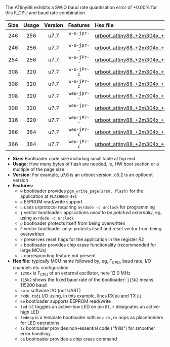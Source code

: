 The ATtiny88 exhibits a SWIO baud rate quantisation error of +0.00% for this F_CPU and baud rate combination.

|Size|Usage|Version|Features|Hex file|
|:-:|:-:|:-:|:-:|:--|
|246|256|u7.7|`w-u-jpr--`|[urboot_attiny88_+2m304x_++19k2_swio_rxd7_txd6_led+d0.hex](https://raw.githubusercontent.com/stefanrueger/urboot.hex/main/mcus/attiny88/external_oscillator/fcpu_+2m304x/br_++19k2/urboot_attiny88_+2m304x_++19k2_swio_rxd7_txd6_led+d0.hex)|
|246|256|u7.7|`w-u-jpr--`|[urboot_attiny88_+2m304x_++19k2_swio_rxd7_txd6_lednop.hex](https://raw.githubusercontent.com/stefanrueger/urboot.hex/main/mcus/attiny88/external_oscillator/fcpu_+2m304x/br_++19k2/urboot_attiny88_+2m304x_++19k2_swio_rxd7_txd6_lednop.hex)|
|254|256|u7.7|`w-u-jPr--`|[urboot_attiny88_+2m304x_++19k2_swio_rxd7_txd6.hex](https://raw.githubusercontent.com/stefanrueger/urboot.hex/main/mcus/attiny88/external_oscillator/fcpu_+2m304x/br_++19k2/urboot_attiny88_+2m304x_++19k2_swio_rxd7_txd6.hex)|
|308|320|u7.7|`w-u-jPr-c`|[urboot_attiny88_+2m304x_++19k2_swio_rxd7_txd6_led+d0_fr_ce.hex](https://raw.githubusercontent.com/stefanrueger/urboot.hex/main/mcus/attiny88/external_oscillator/fcpu_+2m304x/br_++19k2/urboot_attiny88_+2m304x_++19k2_swio_rxd7_txd6_led+d0_fr_ce.hex)|
|308|320|u7.7|`w-u-jPr-c`|[urboot_attiny88_+2m304x_++19k2_swio_rxd7_txd6_lednop_fr_ce.hex](https://raw.githubusercontent.com/stefanrueger/urboot.hex/main/mcus/attiny88/external_oscillator/fcpu_+2m304x/br_++19k2/urboot_attiny88_+2m304x_++19k2_swio_rxd7_txd6_lednop_fr_ce.hex)|
|308|320|u7.7|`weu-jpr--`|[urboot_attiny88_+2m304x_++19k2_swio_rxd7_txd6_ee_led+d0.hex](https://raw.githubusercontent.com/stefanrueger/urboot.hex/main/mcus/attiny88/external_oscillator/fcpu_+2m304x/br_++19k2/urboot_attiny88_+2m304x_++19k2_swio_rxd7_txd6_ee_led+d0.hex)|
|308|320|u7.7|`weu-jpr--`|[urboot_attiny88_+2m304x_++19k2_swio_rxd7_txd6_ee_lednop.hex](https://raw.githubusercontent.com/stefanrueger/urboot.hex/main/mcus/attiny88/external_oscillator/fcpu_+2m304x/br_++19k2/urboot_attiny88_+2m304x_++19k2_swio_rxd7_txd6_ee_lednop.hex)|
|316|320|u7.7|`weu-jPr--`|[urboot_attiny88_+2m304x_++19k2_swio_rxd7_txd6_ee.hex](https://raw.githubusercontent.com/stefanrueger/urboot.hex/main/mcus/attiny88/external_oscillator/fcpu_+2m304x/br_++19k2/urboot_attiny88_+2m304x_++19k2_swio_rxd7_txd6_ee.hex)|
|366|384|u7.7|`weu-jPr-c`|[urboot_attiny88_+2m304x_++19k2_swio_rxd7_txd6_ee_led+d0_fr_ce.hex](https://raw.githubusercontent.com/stefanrueger/urboot.hex/main/mcus/attiny88/external_oscillator/fcpu_+2m304x/br_++19k2/urboot_attiny88_+2m304x_++19k2_swio_rxd7_txd6_ee_led+d0_fr_ce.hex)|
|366|384|u7.7|`weu-jPr-c`|[urboot_attiny88_+2m304x_++19k2_swio_rxd7_txd6_ee_lednop_fr_ce.hex](https://raw.githubusercontent.com/stefanrueger/urboot.hex/main/mcus/attiny88/external_oscillator/fcpu_+2m304x/br_++19k2/urboot_attiny88_+2m304x_++19k2_swio_rxd7_txd6_ee_lednop_fr_ce.hex)|

- **Size:** Bootloader code size including small table at top end
- **Usage:** How many bytes of flash are needed, ie, HW boot section or a multiple of the page size
- **Version:** For example, u7.6 is an urboot version, o5.2 is an optiboot version
- **Features:**
  + `w` bootloader provides `pgm_write_page(sram, flash)` for the application at `FLASHEND-4+1`
  + `e` EEPROM read/write support
  + `u` uses urprotocol requiring `avrdude -c urclock` for programming
  + `j` vector bootloader: applications *need to be patched externally*, eg, using `avrdude -c urclock`
  + `p` bootloader protects itself from being overwritten
  + `P` vector bootloader only: protects itself and reset vector from being overwritten
  + `r` preserves reset flags for the application in the register R2
  + `c` bootloader provides chip erase functionality (recommended for large MCUs)
  + `-` corresponding feature not present
- **Hex file:** typically MCU name followed by, eg, F<sub>CPU</sub>, baud rate, I/O channels etc configuration
  + `12m0x` is F<sub>CPU</sub> of an external oscillator, here 12.0 MHz
  + `115k2` shows the fixed baud rate of the bootloader: `115k2` means 115200 baud
  + `swio` software I/O (not UART)
  + `rxd0 txd1` I/O using, in this example, lines RX `D0` and TX `D1`
  + `ee` bootloader supports EEPROM read/write
  + `led-b1` toggles an active-low LED on pin `B1`, `+` designates an active-high LED
  + `lednop` is a template bootloader with `mov rx,rx` nops as placeholders for LED operations
  + `fr` bootloader provides non-essential code ("frills") for smoother error handling
  + `ce` bootloader provides a chip erase command
